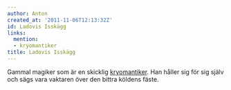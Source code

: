 ```yaml
---
author: Anton
created_at: '2011-11-06T12:13:32Z'
id: Ladovis Isskägg
links:
  mention:
  - kryomantiker
title: Ladovis Isskägg
---
```


Gammal magiker som är en skicklig [kryomantiker]. Han håller sig för sig själv och sägs vara
vaktaren över den bittra köldens fäste.

  [kryomantiker]: kryomantiker
